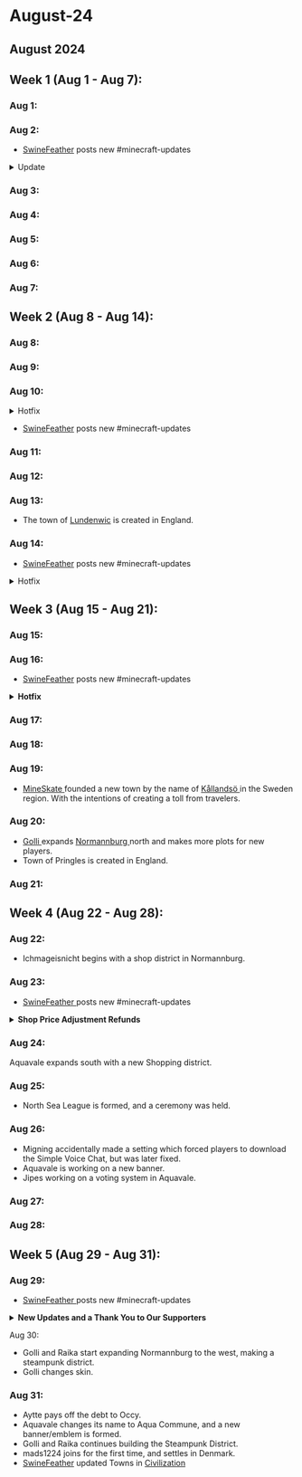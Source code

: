 # August-24

## August 2024

## Week 1 (Aug 1 - Aug 7):

### Aug 1:

### Aug 2:

* [SwineFeather](../../misc/personnel-list/swinefeather.md) posts new #minecraft-updates

<details>

<summary>Update</summary>

Update ![🚀](https://ptb.discord.com/assets/0e0879f59b4d417e9324.svg) **Revive Teleportation:** When you die and respawn, a Revive Options menu now pops up, letting you choose from various spawn locations across the world. Hover over the options to preview the location! ![🌟](https://ptb.discord.com/assets/7c2bf519ee13934638c0.svg) **Starting Spawn:** New players will see a menu on their first join, allowing them to select their spawn point from the same locations available in the Revive menu. ![🛒](https://ptb.discord.com/assets/3389a739fef161477f99.svg) **Shop Plugin Updates:** We’ve added new features to our Shop plugin to enhance your shopping experience:

* **Towny Compatible**: To create a shop, you must first **set your plot** as a shop plot using **/plot set shop**. You can also create town/nation shops with `/qs town` _(Still WIP, more info soon)_
* **Shops Info on Dynmap**: Hover over the **layers icon** and toggle QuickShop-Hikari Shops to view shop locations on the map.
* **Discounts:** Apply discounts to your chest shops. Use the command:
  * `/quickshop discount create <code> <code-type> <rate> [max-usage] [threshold] [expired-time]`
  * **Code Types:**
  * **PLAYER\_ALL\_SHOPS:** Applied to all shops owned by the code creator.
  * **SPECIFIC\_SHOPS:** Applied to shops in an allow list added with /quickshop discount config \<code> addshop.
  * **Apply Discount as buyer**: /quickshop discount install_/unistall_ \<code>

**Details**: /quickshop discount info Remove a discount code so players can’t use it: **Remove:** /quickshop discount remove \<code> To determine the best times for discount codes, use this timestamp converter to find the correct Unix time. For a more in-depth guide, visit: [Discount Guide](https://quickshop-community.github.io/QuickShop-Hikari-Documents/docs/addon/discount) **/qs finditem (item)**: View a menu of all items being sold or traded. /finditem still helps locate items in your storage. **/qs list:** View all shops you are selling in. **/qs name**: Name your shop for easier identification on Dynmap and other lists. **List of server shops:** Visit [this link](http://nordics.world:9435/server/Nordics/plugins/QuickShop-Hikari) to **view all shops on the server**. This site also includes server stats and player information. ![🏢](https://ptb.discord.com/assets/fed2f774272b341a8b7c.svg) **Quarters (Apartments for Towny):** Plot owners can now rent out specific areas or floors in a tower. Here’s how to manage your quarters:

* **/quarters (/q):**

Explore the full plugin details here: [Quarters Plugin](https://github.com/jwkerr/Quarters/wiki/Commands) Server IP: `nordics.world` Version `1.21` (edited)

</details>

### Aug 3:

### Aug 4:

### Aug 5:

### Aug 6:

### Aug 7:

## Week 2 (Aug 8 - Aug 14):

### Aug 8:

### Aug 9:

### Aug 10:

<details>

<summary>Hotfix</summary>



* **Slimes** now spawns on surface like they normally should.
* Some Recipes are fixed
* Performance enhances.

Full change-log [here](https://wiki.nordics.world/misc/changelog-updates/1.4-1.21-update/1.4.1.2)

* **Reminder**: `/lc` command is available for local chat, which operates based on distance.

</details>

* [SwineFeather](../../misc/personnel-list/swinefeather.md) posts new #minecraft-updates

### Aug 11:

### Aug 12:

### Aug 13:

* The town of [Lundenwic](../../the-world/civilization/towns/british-isles-region/lundenwic.md) is created in England.

### Aug 14:

* [SwineFeather](../../misc/personnel-list/swinefeather.md) posts new #minecraft-updates

<details>

<summary>Hotfix</summary>



**Hotfix**

* Reduced Town Neutrality cost per day from `25` to `5`. _(War not enabled)_
* Reduced Nation Neutrality cost per day from `100`to `15`. _(War not enabled)_
* Fixed pets category in `/uc menu`
* Increased max Title length to `25`letters.
* Keep experience on death in Arena set to `True`
* Enabled Towny Surnames.

</details>

## Week 3 (Aug 15 - Aug 21):

### Aug 15:

### Aug 16:

* [SwineFeather](../../misc/personnel-list/swinefeather.md) posts new #minecraft-updates

<details>

<summary><strong>Hotfix</strong> </summary>



**Hotfix** _Simplified, and the most important values. Click_ [_here_](https://wiki.nordics.world/misc/changelog-updates/1.4-1.21-update/1.4.1.3) _for full patchnote._

* Lots of configuration in server config
  * Increased Player timeout-time (Less WIFI disconnects)
  * Reduced Visibility ranges
  * Reduced Mobs
* Changed Dynmap configs, which will reduce strain on the server.
* Increased Server RAM
* Automatically **removes shops** after `120 player-offline days`

</details>

### Aug 17:

### Aug 18:

### Aug 19:

* [MineSkate ](../../the-world/civilization/players/mineskate.md)founded a new town by the name of [Kållandsö ](../../the-world/civilization/towns/sweden-region/kallandso.md)in the Sweden region. With the intentions of creating a toll from travelers.

### Aug 20:

* [Golli ](../../the-world/civilization/players/golli1432.md)expands [Normannburg ](../../the-world/civilization/towns/finland-region/normannburg.md)north and makes more plots for new players.
* Town of Pringles is created in England.

### Aug 21:

## Week 4 (Aug 22 - Aug 28):

### Aug 22:

* Ichmageisnicht begins with a shop district in Normannburg.&#x20;

### Aug 23:

* [SwineFeather ](../../misc/personnel-list/swinefeather.md)posts new #minecraft-updates

<details>

<summary><strong>Shop Price Adjustment Refunds</strong></summary>

**Shop Price Adjustment Refunds** We recently discovered a small issue in our config where players were incorrectly charged €50 when adjusting shop prices. We’ve reviewed our logs and identified those affected. Refunds will be issued for each price change as follows:

* **\_Bamson** (1 refund)
* **JustAVirus** (1 refund)
* **Volymskala** (13 refunds)
* **Occypolojee** (2 refunds)
* **Tatataat** (3 refunds)

These refunds will be processed soon. If you adjusted your shop price (since August 2nd) and aren't on this list, please contact @𝐒𝐰𝐢𝐧𝐞𝐅𝐞𝐚𝐭𝐡𝐞𝐫 with the approximate date and time of your change, and we'll look into it.

</details>

### Aug 24:

Aquavale expands south with a new Shopping district.

### Aug 25:

* North Sea League is formed, and a ceremony was held.

### Aug 26:

* Migning accidentally made a setting which forced players to download the Simple Voice Chat, but was later fixed.
* Aquavale is working on a new banner.
* Jipes working on a voting system in Aquavale.

### Aug 27:

### Aug 28:

## Week 5 (Aug 29 - Aug 31):

### Aug 29:

* [SwineFeather ](../../misc/personnel-list/swinefeather.md)posts new #minecraft-updates

<details>

<summary><strong>New Updates and a Thank You to Our Supporters</strong> </summary>

**New Updates and a Thank You to Our Supporters** \
We're pleased to share the latest updates and thank all our amazing Patrons who keep the server going. Your contributions are essential to keeping our community thriving. **New Additions:**

* **Mounts:** We’ve added new **mounts** to the `/uc menu`. Supporters can now summon:
  * ![:kala:](https://cdn.discordapp.com/emojis/960537659846062210.webp?size=44\&quality=lossless) **Kala:** Horse
  * ![:Kala\_Fancy:](https://cdn.discordapp.com/emojis/976579829950451802.webp?size=44\&quality=lossless) **Fancy Kala:** Donkey and Pig
  * ![:Kultakala:](https://cdn.discordapp.com/emojis/976582854890893322.webp?size=44\&quality=lossless) **Golden Kala:** Ecologist Horse
* **New Commands for Kalas:**
  * **/nick:** Kala supporters can now change their in-game name with the `/nick` command, which adds a `~` before your chosen name.
  * **/me:** Broadcast a narrative message about yourself in purple text using the `/me` command, available to all Kala supporters.
* **Milestone Rewards (Coming Soon):** We’re rolling out Milestone Rewards soon! For every 3 months of continuous support, you’ll receive exclusive gifts, with even more special rewards as you move up through the Kala tiers. More details coming soon!
* **Retired Kala Badge:** Former supporters will receive the "Retired Kala" badge, allowing them to keep all previously earned cosmetics and recognizing their past contributions.

**Recent Updates:**

* **Recipe Fixes:** Thanks to Golli1432, most necessary recipes have been fixed, and the Bundle item has been added as a craftable recipe.
* **Shop Taxes:** You can now see the taxes taken from your shops, making it easier to manage.
* **Plot Claiming:** The restriction on claiming plots next to other towns has been reduced, allowing you to claim adjacent plots more easily.

**Special Thanks:** A huge shoutout to **Occypolojee** and **SwineFeather** for over 9 months of continuous Golden Kala support. We really appreciate your dedication! We also want to thank our other supporters: **VPswede**, **Svardmastaren**, **JeTaRiPoKa**, and **Bamson**. Your contributions are invaluable to our community. And of course, a special thanks to our retired supporters—your past contributions have helped shape our community. \
If you’re interested in supporting the server and unlocking these perks, check out our [Patreon page](https://www.patreon.com/nordics). \
For more details on supporter benefits and cosmetics, visit our wiki: [Supporter Features](https://wiki.nordics.world/additional-guides-and-commands/supporter)

</details>



Aug 30:

* Golli and Raika start expanding Normannburg to the west, making a steampunk district.
* Golli changes skin.

### Aug 31:

* Aytte pays off the debt to Occy.
* Aquavale changes its name to Aqua Commune, and a new banner/emblem is formed.
* Golli and Raika continues building the Steampunk District.
* mads1224 joins for the first time, and settles in Denmark.
* [SwineFeather](../../misc/personnel-list/swinefeather.md) updated Towns in [Civilization](../../the-world/civilization/)

